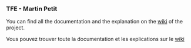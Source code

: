 ### TFE - Martin Petit

You can find all the documentation and the explanation on the [wiki](https://github.com/NicoleEtLui/trio_grelinette/Wiki) of the project.

Vous pouvez trouver toute la documentation et les explications sur le [wiki](https://github.com/NicoleEtLui/trio_grelinette/Wiki)

